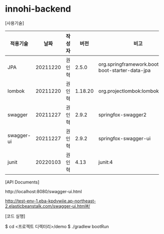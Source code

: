 # innohi-backend

[사용기술]

적용기술|날짜|작성자|버전|비고|
|---|------|---|--|-----|
JPA|20211220|권인혁|2.5.0|org.springframework.boot:spring-boot-starter-data-jpa|
lombok|20211220|권인혁|1.18.20|org.projectlombok:lombok|
swagger|20211227|권인혁|2.9.2|springfox-swagger2|
swagger-ui|20211227|권인혁|2.9.2|springfox-swagger-ui|
junit|20220103|권인혁|4.13|junit:4|

[API Documents]

http://localhost:8080/swagger-ui.html

http://test-env-1.eba-kpdvwiie.ap-northeast-2.elasticbeanstalk.com/swagger-ui.html#/

[코드 실행]

$ cd <프로젝트 디렉터리>/demo
$ ./gradlew bootRun
